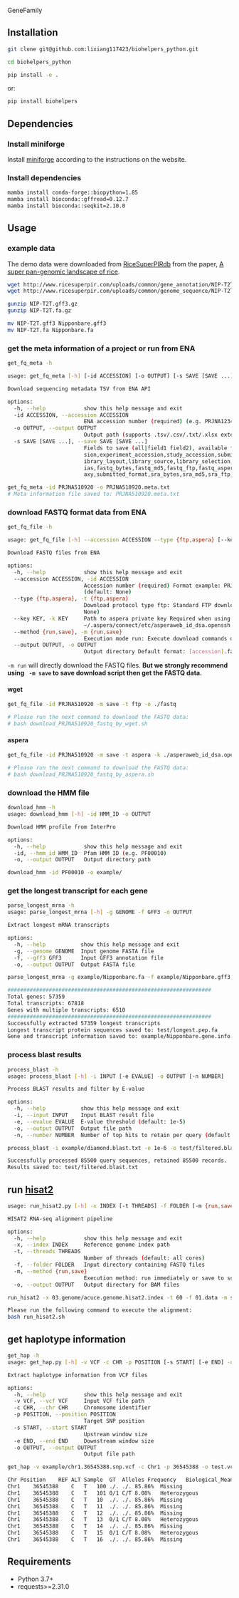 GeneFamily

## Installation

```bash
git clone git@github.com:lixiang117423/biohelpers_python.git

cd biohelpers_python

pip install -e .
```

or:

```bash
pip install biohelpers
```

## Dependencies

### Install miniforge

Install [miniforge](https://github.com/conda-forge/miniforge) according to the instructions on the website.

### Install dependencies

```bash
mamba install conda-forge::biopython=1.85
mamba install bioconda::gffread=0.12.7
mamba install bioconda::seqkit=2.10.0

```

## Usage

### example data

The demo data were downloaded from [RiceSuperPIRdb](http://www.ricesuperpir.com/web/download) from the paper, [A super pan-genomic landscape of rice](https://www.nature.com/articles/s41422-022-00685-z).

```bash
wget http://www.ricesuperpir.com/uploads/common/gene_annotation/NIP-T2T.gff3.gz
wget http://www.ricesuperpir.com/uploads/common/genome_sequence/NIP-T2T.fa.gz

gunzip NIP-T2T.gff3.gz
gunzip NIP-T2T.fa.gz

mv NIP-T2T.gff3 Nipponbare.gff3
mv NIP-T2T.fa Nipponbare.fa
```

### get the meta information of a project or run from ENA

```bash
get_fq_meta -h

usage: get_fq_meta [-h] [-id ACCESSION] [-o OUTPUT] [-s SAVE [SAVE ...]]

Download sequencing metadata TSV from ENA API

options:
  -h, --help            show this help message and exit
  -id ACCESSION, --accession ACCESSION
                        ENA accession number (required) (e.g. PRJNA123456)
  -o OUTPUT, --output OUTPUT
                        Output path (supports .tsv/.csv/.txt/.xlsx extensions, default: ./tmp/[accession].meta.tsv)
  -s SAVE [SAVE ...], --save SAVE [SAVE ...]
                        Fields to save (all|field1 field2), available fields: secondary_study_accession,sample_accession,secondary_sample_acces  
                        sion,experiment_accession,study_accession,submission_accession,tax_id,scientific_name,instrument_model,nominal_length,l  
                        ibrary_layout,library_source,library_selection,base_count,first_public,last_updated,study_title,experiment_alias,run_al  
                        ias,fastq_bytes,fastq_md5,fastq_ftp,fastq_aspera,fastq_galaxy,submitted_bytes,submitted_md5,submitted_ftp,submitted_gal  
                        axy,submitted_format,sra_bytes,sra_md5,sra_ftp,sample_alias,broker_name,sample_title,nominal_sdev,bam_ftp,bam_bytes 
```

```bash
get_fq_meta -id PRJNA510920 -o PRJNA510920.meta.txt
# Meta information file saved to: PRJNA510920.meta.txt
```

### download FASTQ format data from ENA

```bash
get_fq_file -h

usage: get_fq_file [-h] --accession ACCESSION --type {ftp,aspera} [--key KEY] [--method {run,save}] [--output OUTPUT]

Download FASTQ files from ENA

options:
  -h, --help            show this help message and exit
  --accession ACCESSION, -id ACCESSION
                        Accession number (required) Format example: PRJNA661210/SRP000123 Supports ENA/NCBI standard accession formats
                        (default: None)
  --type {ftp,aspera}, -t {ftp,aspera}
                        Download protocol type ftp: Standard FTP download aspera: High-speed transfer protocol (requires private key) (default:  
                        None)
  --key KEY, -k KEY     Path to aspera private key Required when using aspera protocol Default location:
                        ~/.aspera/connect/etc/asperaweb_id_dsa.openssh (default: None)
  --method {run,save}, -m {run,save}
                        Execution mode run: Execute download commands directly save: Generate download script (default) (default: save)
  --output OUTPUT, -o OUTPUT
                        Output directory Default format: [accession].fastq.download Auto-create missing directories (default: None)
```

`-m run` will directly download the FASTQ files.  **But we strongly recommend using ` -m save` to save download script then get the FASTQ data.**

#### wget

```bash
get_fq_file -id PRJNA510920 -m save -t ftp -o ./fastq

# Please run the next command to download the FASTQ data:
# bash download_PRJNA510920_fastq_by_wget.sh
```

#### aspera

```bash
get_fq_file -id PRJNA510920 -m save -t aspera -k ./asperaweb_id_dsa.openssh  -o ./fastq

# Please run the next command to download the FASTQ data:
# bash download_PRJNA510920_fastq_by_aspera.sh
```

### download the HMM file

```bash
download_hmm -h
usage: download_hmm [-h] -id HMM_ID -o OUTPUT

Download HMM profile from InterPro

options:
  -h, --help            show this help message and exit
  -id, --hmm_id HMM_ID  Pfam HMM ID (e.g. PF00010)
  -o, --output OUTPUT   Output directory path

```

```bash
download_hmm -id PF00010 -o example/
```

### get the longest transcript for each gene

```bash
parse_longest_mrna -h
usage: parse_longest_mrna [-h] -g GENOME -f GFF3 -o OUTPUT

Extract longest mRNA transcripts

options:
  -h, --help           show this help message and exit
  -g, --genome GENOME  Input genome FASTA file
  -f, --gff3 GFF3      Input GFF3 annotation file
  -o, --output OUTPUT  Output FASTA file
```

```bash
parse_longest_mrna -g example/Nipponbare.fa -f example/Nipponbare.gff3 -o test/longest.pep.fa
```

```bash
################################################################
Total genes: 57359
Total transcripts: 67818
Genes with multiple transcripts: 6510
################################################################
Successfully extracted 57359 longest transcripts
Longest transcript protein sequences saved to: test/longest.pep.fa
Gene and transcript information saved to: example/Nipponbare.gene.info.txt
```

### process blast results

```bash
process_blast -h
usage: process_blast [-h] -i INPUT [-e EVALUE] -o OUTPUT [-n NUMBER]

Process BLAST results and filter by E-value

options:
  -h, --help           show this help message and exit
  -i, --input INPUT    Input BLAST result file
  -e, --evalue EVALUE  E-value threshold (default: 1e-5)
  -o, --output OUTPUT  Output file path
  -n, --number NUMBER  Number of top hits to retain per query (default: 1)
```

```bash
process_blast -i example/diamond.blast.txt -e 1e-6 -o test/filtered.blast.txt
```

```bash
Successfully processed 85500 query sequences, retained 85500 records.
Results saved to: test/filtered.blast.txt
```

## run [hisat2](https://github.com/DaehwanKimLab/hisat2)

```bash
usage: run_hisat2.py [-h] -x INDEX [-t THREADS] -f FOLDER [-m {run,save}] -o OUTPUT

HISAT2 RNA-seq alignment pipeline

options:
  -h, --help            show this help message and exit
  -x, --index INDEX     Reference genome index path
  -t, --threads THREADS
                        Number of threads (default: all cores)
  -f, --folder FOLDER   Input directory containing FASTQ files
  -m, --method {run,save}
                        Execution method: run immediately or save to script
  -o, --output OUTPUT   Output directory for BAM files
```

```bash
run_hisat2 -x 03.genome/acuce.genome.hisat2.index -t 60 -f 01.data -m save -o 04.mapping 
```

```bash
Please run the following command to execute the alignment:
bash run_hisat2.sh
```

## get haplotype information

```bash 
get_hap -h
usage: get_hap.py [-h] -v VCF -c CHR -p POSITION [-s START] [-e END] -o OUTPUT

Extract haplotype information from VCF files

options:
  -h, --help            show this help message and exit
  -v VCF, --vcf VCF     Input VCF file path
  -c CHR, --chr CHR     Chromosome identifier
  -p POSITION, --position POSITION
                        Target SNP position
  -s START, --start START
                        Upstream window size
  -e END, --end END     Downstream window size
  -o OUTPUT, --output OUTPUT
                        Output file path
```

```bash
get_hap -v example/chr1.36545388.snp.vcf -c Chr1 -p 36545388 -o test.vcf.txt
```

```bash
Chr	Position	REF	ALT	Sample	GT	Alleles	Frequency	Biological_Meaning
Chr1	36545388	C	T	100	./.	./.	85.86%	Missing
Chr1	36545388	C	T	101	0/1	C/T	8.08%	Heterozygous
Chr1	36545388	C	T	10	./.	./.	85.86%	Missing
Chr1	36545388	C	T	11	./.	./.	85.86%	Missing
Chr1	36545388	C	T	12	./.	./.	85.86%	Missing
Chr1	36545388	C	T	13	0/1	C/T	8.08%	Heterozygous
Chr1	36545388	C	T	14	./.	./.	85.86%	Missing
Chr1	36545388	C	T	15	0/1	C/T	8.08%	Heterozygous
Chr1	36545388	C	T	16	./.	./.	85.86%	Missing
```


## Requirements

- Python 3.7+
- requests>=2.31.0


